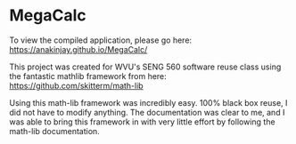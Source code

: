 
# MegaCalc

To view the compiled application, please go here:
https://anakinjay.github.io/MegaCalc/

This project was created for WVU's SENG 560 software reuse class using the fantastic mathlib framework from here:
https://github.com/skitterm/math-lib

Using this math-lib framework was incredibly easy. 100% black box reuse, I did not have to modify anything. The documentation was clear to me, and I was able to bring this framework in with very little effort by following the math-lib documentation.
